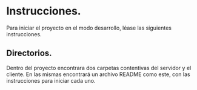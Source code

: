 # Instrucciones.

Para iniciar el proyecto en el modo desarrollo, léase las siguientes instrucciones.

## Directorios.

Dentro del proyecto encontrara dos carpetas contentivas del servidor y el cliente. En las mismas encontrará un archivo README como este, con las instrucciones para iniciar cada uno.
